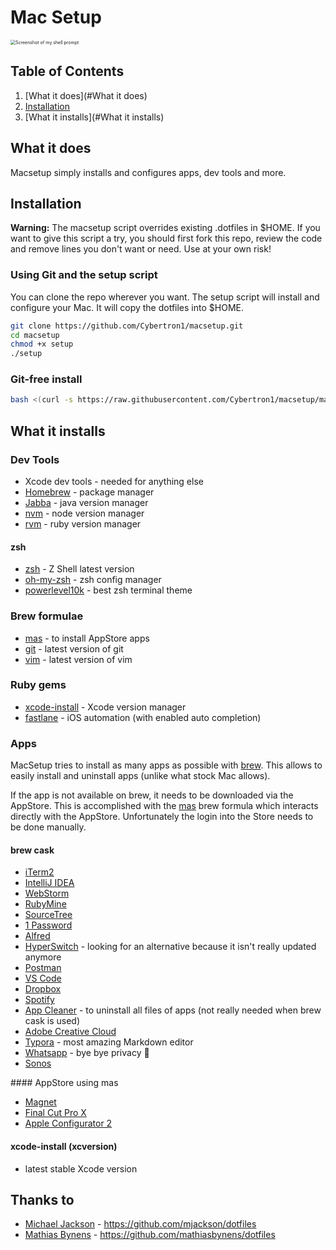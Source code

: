 # Mac Setup

<img src="https://i.imgur.com/PDMyduz.png" alt="Screenshot of my shell prompt" style="zoom:50%;" />

## Table of Contents

1. [What it does](#What it does)
2. [Installation](#Installation)
3. [What it installs](#What it installs)

## What it does

Macsetup simply installs and configures apps, dev tools and more.



## Installation

**Warning:** The macsetup script overrides existing .dotfiles in $HOME. If you want to give this script a try, you should first fork this repo, review the code and remove lines you don't want or need. Use at your own risk!

### Using Git and the setup script

You can clone the repo wherever you want. The setup script will install and configure your Mac. It will copy the dotfiles into $HOME.



```bash
git clone https://github.com/Cybertron1/macsetup.git
cd macsetup
chmod +x setup
./setup
```

### Git-free install

```bash
bash <(curl -s https://raw.githubusercontent.com/Cybertron1/macsetup/master/install)
```

## What it installs

### Dev Tools

- Xcode dev tools - needed for anything else
- [Homebrew](https://brew.sh) - package manager
- [Jabba](https://github.com/shyiko/jabba) - java version manager
- [nvm](https://github.com/nvm-sh/nvm) - node version manager
- [rvm](https://rvm.io) - ruby version manager

#### zsh

- [zsh](https://github.com/zsh-users/zsh) - Z Shell latest version
- [oh-my-zsh](https://ohmyz.sh) - zsh config manager
- [powerlevel10k](https://github.com/romkatv/powerlevel10k) - best zsh terminal theme

### Brew formulae

- [mas](https://github.com/mas-cli/mas) - to install AppStore apps
- [git](https://github.com/git/git) - latest version of git
- [vim](https://github.com/vim/vim) - latest version of vim

### Ruby gems

- [xcode-install](https://github.com/xcpretty/xcode-install) - Xcode version manager
- [fastlane](https://fastlane.tools) - iOS automation (with enabled auto completion)

### Apps

MacSetup tries to install as many apps as possible with [brew](https://github.com/Homebrew/brew). This allows to easily install and uninstall apps (unlike what stock Mac allows).

If the app is not available on brew, it needs to be downloaded via the AppStore. This is accomplished with the [mas](https://github.com/mas-cli/mas) brew formula which interacts directly with the AppStore. Unfortunately the login into the Store needs to be done manually.

#### brew cask

- [iTerm2](https://iterm2.com)
- [IntelliJ IDEA](https://www.jetbrains.com/de-de/idea/)
- [WebStorm](https://www.jetbrains.com/de-de/webstorm/)
- [RubyMine](https://www.jetbrains.com/de-de/ruby/)
- [SourceTree](https://www.sourcetreeapp.com)
- [1 Password](https://1password.com)
- [Alfred](https://www.alfredapp.com)
- [HyperSwitch](https://bahoom.com/hyperswitch) - looking for an alternative because it isn't really updated anymore 
- [Postman](https://www.postman.com)
- [VS Code](https://code.visualstudio.com)
- [Dropbox](https://www.dropbox.com/)
- [Spotify](https://www.spotify.com/)
- [App Cleaner](https://nektony.com/mac-app-cleaner) - to uninstall all files of apps (not really needed when brew cask is used)
- [Adobe Creative Cloud](https://www.adobe.com/ch_de/creativecloud.html)
- [Typora](https://typora.io) - most amazing Markdown editor
- [Whatsapp](https://www.whatsapp.com/) - bye bye privacy 🥳
- [Sonos](https://www.sonos.com/home)

#### AppStore using mas

- [Magnet](https://magnet.crowdcafe.com)
- [Final Cut Pro X](https://www.apple.com/de/final-cut-pro/)
- [Apple Configurator 2](https://support.apple.com/de-ch/apple-configurator)

#### xcode-install (xcversion)

- latest stable Xcode version

## Thanks to

* [Michael Jackson](https://mjackson.me) - https://github.com/mjackson/dotfiles
* [Mathias Bynens](https://mathiasbynens.be) - https://github.com/mathiasbynens/dotfiles